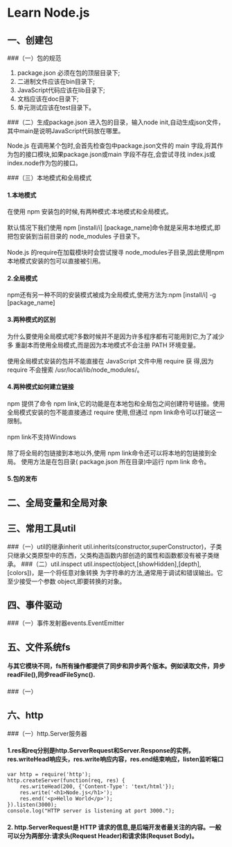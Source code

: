 # Learn Node.js
## 一、创建包
###（一）包的规范
1. package.json 必须在包的顶层目录下;<br/>
2. 二进制文件应该在bin目录下;<br/>
3. JavaScript代码应该在lib目录下;<br/>
4. 文档应该在doc目录下;<br/>
5. 单元测试应该在test目录下。

###（二）生成package.json
 进入包的目录，输入node init,自动生成json文件，其中main是说明JavaScript代码放在哪里。

 Node.js 在调用某个包时,会首先检查包中package.json文件的 main 字段,将其作为包的接口模块,如果package.json或main 字段不存在,会尝试寻找 index.js或index.node作为包的接口。

###（三）本地模式和全局模式
#### 1.本地模式
 在使用 npm 安装包的时候,有两种模式:本地模式和全局模式。<br/><br/>
 默认情况下我们使用 npm [install/i] [package_name]命令就是采用本地模式,即把包安装到当前目录的 node_modules 子目录下。<br/><br/>
 Node.js 的require在加载模块时会尝试搜寻 node_modules子目录,因此使用npm本地模式安装的包可以直接被引用。
#### 2.全局模式
npm还有另一种不同的安装模式被成为全局模式,使用方法为:npm [install/i] -g [package_name]
#### 3.两种模式的区别
为什么要使用全局模式呢?多数时候并不是因为许多程序都有可能用到它,为了减少多 重副本而使用全局模式,而是因为本地模式不会注册 PATH 环境变量。<br/><br/>
使用全局模式安装的包并不能直接在 JavaScript 文件中用 require 获 得,因为 require 不会搜索 /usr/local/lib/node_modules/。
#### 4.两种模式如何建立链接
npm 提供了命令 npm link,它的功能是在本地包和全局包之间创建符号链接。使用全局模式安装的包不能直接通过 require 使用,但通过 npm link命令可以打破这一限制。<br/><br/>
npm link不支持Windows<br/><br/>
除了将全局的包链接到本地以外,使用 npm link命令还可以将本地的包链接到全局。 使用方法是在包目录( package.json 所在目录)中运行 npm link 命令。
#### 5.包的发布

## 二、全局变量和全局对象

## 三、常用工具util
###（一）util的继承inherit
util.inherits(constructor,superConstructor)，子类只继承父类原型中的东西，父类构造函数内部创造的属性和函数都没有被子类继承。
###（二）util.inspect
util.inspect(object,[showHidden],[depth],[colors])，是一个将任意对象转换 为字符串的方法,通常用于调试和错误输出。它至少接受一个参数 object,即要转换的对象。
## 四、事件驱动
###（一）事件发射器events.EventEmitter
## 五、文件系统fs
#### 与其它模块不同，fs所有操作都提供了同步和异步两个版本。例如读取文件，异步readFile(),同步readFileSync().
###（一）
## 六、http
###（一）http.Server服务器
#### 1.res和req分别是http.ServerRequest和Server.Response的实例，res.writeHead响应头，res.write响应内容，res.end结束响应，listen监听端口
```
var http = require('http');
http.createServer(function(req, res) {
    res.writeHead(200, {'Content-Type': 'text/html'});
    res.write('<h1>Node.js</h1>');
    res.end('<p>Hello World</p>');
}).listen(3000);
console.log("HTTP server is listening at port 3000.");

```
#### 2. http.ServerRequest是 HTTP 请求的信息,是后端开发者最关注的内容。一般可以分为两部分:请求头(Request Header)和请求体(Requset Body)。

